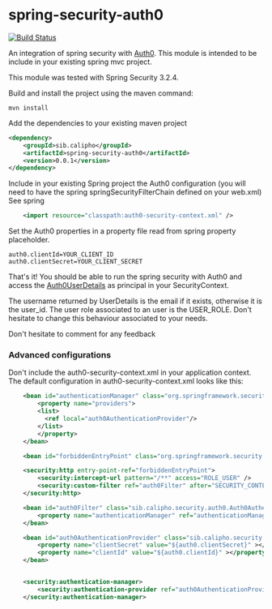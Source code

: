 spring-security-auth0
=====================

[![Build Status](https://travis-ci.org/ddtxra/spring-security-auth0.svg?branch=master)](https://travis-ci.org/ddtxra/spring-security-auth0)

An integration of spring security with <a href="http://auth0.com">Auth0</a>.
This module is intended to be include in your existing spring mvc project.

This module was tested with Spring Security 3.2.4.

Build and install the project using the maven command:

```Shell
mvn install
```

Add the dependencies to your existing maven project
```XML
<dependency>
	<groupId>sib.calipho</groupId>
	<artifactId>spring-security-auth0</artifactId>
	<version>0.0.1</version>
</dependency>
```

Include in your existing Spring project the Auth0 configuration (you will need to have the spring springSecurityFilterChain defined on your web.xml)
See spring
```XML
	<import resource="classpath:auth0-security-context.xml" /> 
```

Set the Auth0 properties in a property file read from spring property placeholder.
```Shell
auth0.clientId=YOUR_CLIENT_ID
auth0.clientSecret=YOUR_CLIENT_SECRET
```

That's it! You should be able to run the spring security with Auth0 and access the [Auth0UserDetails](src/main/java/sib/calipho/spring/security/auth0/Auth0UserDetails.java) as principal in your SecurityContext.

The username returned by UserDetails is the email if it exists, otherwise it is the user_id.
The user role associated to an user is the USER_ROLE.
Don't hesitate to change this behaviour associated to your needs.

Don't hesitate to comment for any feedback

### Advanced configurations
Don't include the auth0-security-context.xml in your application context.
The default configuration in auth0-security-context.xml looks like this:

```XML
	<bean id="authenticationManager" class="org.springframework.security.authentication.ProviderManager">
		<property name="providers">
		<list>
		  <ref local="auth0AuthenticationProvider"/>
		</list>
		</property>
	</bean>

	<bean id="forbiddenEntryPoint" class="org.springframework.security.web.authentication.Http403ForbiddenEntryPoint" />

	<security:http entry-point-ref="forbiddenEntryPoint">
		<security:intercept-url pattern="/**" access="ROLE_USER" />
		<security:custom-filter ref="auth0Filter" after="SECURITY_CONTEXT_FILTER"></security:custom-filter>
	</security:http>

	<bean id="auth0Filter" class="sib.calipho.security.auth0.Auth0AuthenticationFilter">
		<property name="authenticationManager" ref="authenticationManager"></property>
	</bean>

	<bean id="auth0AuthenticationProvider" class="sib.calipho.security.auth0.Auth0AuthenticationProvider">
		<property name="clientSecret" value="${auth0.clientSecret}" ></property>
		<property name="clientId" value="${auth0.clientId}" ></property>
	</bean>


	<security:authentication-manager>
		<security:authentication-provider ref="auth0AuthenticationProvider" />
	</security:authentication-manager>
```
 
